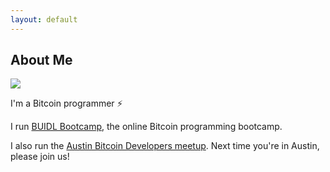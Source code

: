 ```yaml
---
layout: default
---
```


## About Me

<img class="profile-picture" src="pic.jpg">

I'm a Bitcoin programmer ⚡

I run [BUIDL Bootcamp](https://buidlbootcamp.com), the online Bitcoin programming bootcamp. 

I also run the [Austin Bitcoin Developers meetup](https://www.meetup.com/Austin-Bitcoin-Developers/). Next time you're in Austin, please join us!
